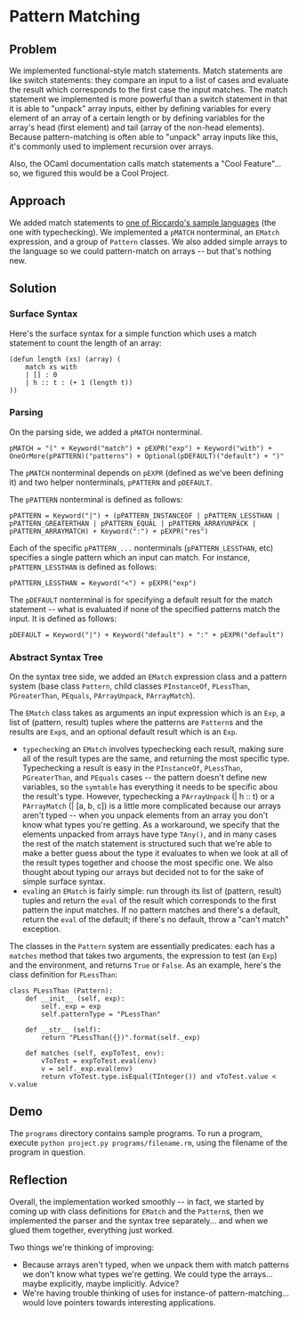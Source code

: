 # Pattern Matching

## Problem
We implemented functional-style match statements. Match statements are like switch statements: they compare an input to a list of cases and evaluate the result which corresponds to the first case the input matches. The match statement we implemented is more powerful than a switch statement in that it is able to "unpack" array inputs, either by defining variables for every element of an array of a certain length or by defining variables for the array's head (first element) and tail (array of the non-head elements). Because pattern-matching is often able to "unpack" array inputs like this, it's commonly used to implement recursion over arrays.

Also, the OCaml documentation calls match statements a "Cool Feature"... so, we figured this would be a Cool Project.

## Approach
We added match statements to [one of Riccardo's sample languages](http://rpucella.net/courses/pl-fa16/code-lect-10-types.py) (the one with typechecking). We implemented a `pMATCH` nonterminal, an `EMatch` expression, and a group of `Pattern` classes. We also added simple arrays to the language so we could pattern-match on arrays -- but that's nothing new.

## Solution
### Surface Syntax
Here's the surface syntax for a simple function which uses a match statement to count the length of an array:

```
(defun length (xs) (array) (
	match xs with
	| [] : 0
	| h :: t : (+ 1 (length t))
))
```

### Parsing
On the parsing side, we added a `pMATCH` nonterminal.

```
pMATCH = "(" + Keyword("match") + pEXPR("exp") + Keyword("with") + OneOrMore(pPATTERN)("patterns") + Optional(pDEFAULT)("default") + ")"
```

The `pMATCH` nonterminal depends on `pEXPR` (defined as we've been defining it) and two helper nonterminals, `pPATTERN` and `pDEFAULT`.

The `pPATTERN` nonterminal is defined as follows:

```
pPATTERN = Keyword("|") + (pPATTERN_INSTANCEOF | pPATTERN_LESSTHAN | pPATTERN_GREATERTHAN | pPATTERN_EQUAL | pPATTERN_ARRAYUNPACK | pPATTERN_ARRAYMATCH) + Keyword(":") + pEXPR("res")
```

Each of the specific `pPATTERN_...` nonterminals (`pPATTERN_LESSTHAN`, etc) specifies a single pattern which an input can match. For instance, `pPATTERN_LESSTHAN` is defined as follows:

```
pPATTERN_LESSTHAN = Keyword("<") + pEXPR("exp")
```

The `pDEFAULT` nonterminal is for specifying a default result for the match statement -- what is evaluated if none of the specified patterns match the input. It is defined as follows:

```
pDEFAULT = Keyword("|") + Keyword("default") + ":" + pEXPR("default")
```

### Abstract Syntax Tree
On the syntax tree side, we added an `EMatch` expression class and a pattern system (base class `Pattern`, child classes `PInstanceOf`, `PLessThan`, `PGreaterThan`, `PEquals`, `PArrayUnpack`, `PArrayMatch`).

The `EMatch` class takes as arguments an input expression which is an `Exp`, a list of (pattern, result) tuples where the patterns are `Pattern`s and the results are `Exp`s, and an optional default result which is an `Exp`.
- `typecheck`ing an `EMatch` involves typechecking each result, making sure all of the result types are the same, and returning the most specific type. Typechecking a result is easy in the `PInstanceOf`, `PLessThan`, `PGreaterThan`, and `PEquals` cases -- the pattern doesn't define new variables, so the `symtable` has everything it needs to be specific abou the result's type. However, typechecking a `PArrayUnpack` (| h :: t) or a `PArrayMatch` (| [a, b, c]) is a little more complicated because our arrays aren't typed -- when you unpack elements from an array you don't know what types you're getting. As a workaround, we specify that the elements unpacked from arrays have type `TAny()`, and in many cases the rest of the match statement is structured such that we're able to make a better guess about the type it evaluates to when we look at all of the result types together and choose the most specific one. We also thought about typing our arrays but decided not to for the sake of simple surface syntax.
- `eval`ing an `EMatch` is fairly simple: run through its list of (pattern, result) tuples and return the `eval` of the result which corresponds to the first pattern the input matches. If no pattern matches and there's a default, return the `eval` of the default; if there's no default, throw a "can't match" exception.

The classes in the `Pattern` system are essentially predicates: each has a `matches` method that takes two arguments, the expression to test (an `Exp`) and the environment, and returns `True` or `False`. As an example, here's the class definition for `PLessThan`:

```
class PLessThan (Pattern):
    def __init__ (self, exp):
        self._exp = exp
        self.patternType = "PLessThan"

    def __str__ (self):
        return "PLessThan({})".format(self._exp)

    def matches (self, expToTest, env):
        vToTest = expToTest.eval(env)
        v = self._exp.eval(env)
        return vToTest.type.isEqual(TInteger()) and vToTest.value < v.value
```

## Demo
The `programs` directory contains sample programs. To run a program, execute `python project.py programs/filename.rm`, using the filename of the program in question.

## Reflection
Overall, the implementation worked smoothly -- in fact, we started by coming up with class definitions for `EMatch` and the `Pattern`s, then we implemented the parser and the syntax tree separately... and when we glued them together, everything just worked.

Two things we're thinking of improving:
- Because arrays aren't typed, when we unpack them with match patterns we don't know what types we're getting. We could type the arrays... maybe explicitly, maybe implicitly. Advice?
- We're having trouble thinking of uses for instance-of pattern-matching... would love pointers towards interesting applications.
